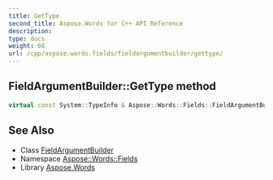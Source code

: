 ```yaml
---
title: GetType
second_title: Aspose.Words for C++ API Reference
description: 
type: docs
weight: 66
url: /cpp/aspose.words.fields/fieldargumentbuilder/gettype/
---
```

## FieldArgumentBuilder::GetType method




```cpp
virtual const System::TypeInfo & Aspose::Words::Fields::FieldArgumentBuilder::GetType() const override
```

## See Also

* Class [FieldArgumentBuilder](../)
* Namespace [Aspose::Words::Fields](../../)
* Library [Aspose.Words](../../../)

